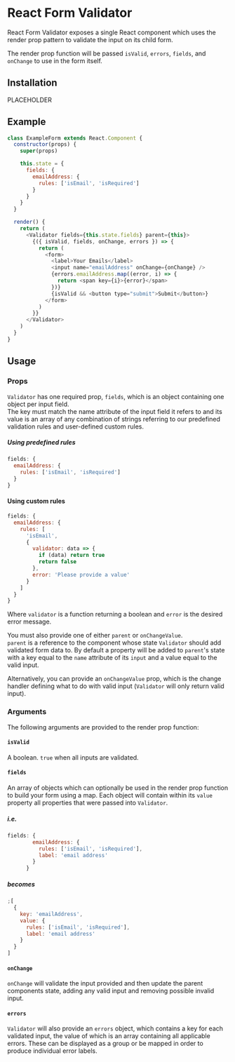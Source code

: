 # React Form Validator

React Form Validator exposes a single React component which uses the render prop pattern to validate the input on its child form.

The render prop function will be passed `isValid`, `errors`, `fields`, and `onChange` to use in the form itself.

## Installation

PLACEHOLDER

## Example

```javascript
class ExampleForm extends React.Component {
  constructor(props) {
    super(props)

    this.state = {
      fields: {
        emailAddress: {
          rules: ['isEmail', 'isRequired']
        }
      }
    }
  }

  render() {
    return (
      <Validator fields={this.state.fields} parent={this}>
        {({ isValid, fields, onChange, errors }) => {
          return (
            <form>
              <label>Your Emails</label>
              <input name="emailAddress" onChange={onChange} />
              {errors.emailAddress.map((error, i) => {
                return <span key={i}>{error}</span>
              })}
              {isValid && <button type="submit">Submit</button>}
            </form>
          )
        }}
      </Validator>
    )
  }
}
```

## Usage

### Props

`Validator` has one required prop, `fields`, which is an object containing one object per input field.  
The key must match the name attribute of the input field it refers to and its value is an array of any combination of strings referring to our predefined validation rules and user-defined custom rules.

##### Using predefined rules

```javascript
fields: {
  emailAddress: {
    rules: ['isEmail', 'isRequired']
  }
}
```

#### Using custom rules

```javascript
fields: {
  emailAddress: {
    rules: [
      'isEmail',
      {
        validator: data => {
          if (data) return true
          return false
        },
        error: 'Please provide a value'
      }
    ]
  }
}
```

Where `validator` is a function returning a boolean and `error` is the desired error message.

You must also provide one of either `parent` or `onChangeValue`.  
`parent` is a reference to the component whose state `Validator` should add validated form data to. By default a property will be added to `parent`'s state with a key equal to the `name` attribute of its `input` and a value equal to the valid input.

Alternatively, you can provide an `onChangeValue` prop, which is the change handler defining what to do with valid input (`Validator` will only return valid input).

### Arguments

The following arguments are provided to the render prop function:

#### `isValid`

A boolean. `true` when all inputs are validated.

#### `fields`

An array of objects which can optionally be used in the render prop function to build your form using a map. Each object will contain within its `value` property all properties that were passed into `Validator`.

##### i.e.

```javascript
fields: {
        emailAddress: {
          rules: ['isEmail', 'isRequired'],
          label: 'email address'
        }
      }
```

##### becomes

```javascript
;[
  {
    key: 'emailAddress',
    value: {
      rules: ['isEmail', 'isRequired'],
      label: 'email address'
    }
  }
]
```

#### `onChange`

`onChange` will validate the input provided and then update the parent components state, adding any valid input and removing possible invalid input.

#### `errors`

`Validator` will also provide an `errors` object, which contains a key for each validated input, the value of which is an array containing all applicable errors.
These can be displayed as a group or be mapped in order to produce individual error labels.

